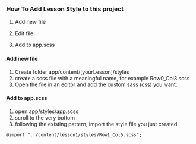 ### How To Add Lesson Style to this project
1. Add new file

2. Edit file

3. Add to app.scss

#### Add new file
1. Create folder app/content/[yourLesson]/styles
2. create a scss file with a meaningful name, for example Row0_Col3.scss
3. Open the file in an editor and add the custom sass (css) you want.

#### Add to app.scss
1. open app/styles/app.scss
2. scroll to the very bottom
3. following the existing pattern, import the style file you just created
```
@import "../content/lesson1/styles/Row1_Col5.scss";
```